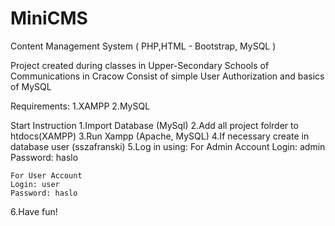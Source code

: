 # MiniCMS
Content Management System ( PHP,HTML - Bootstrap, MySQL )

Project created during classes in Upper-Secondary Schools of Communications in Cracow
Consist of simple User Authorization and basics of MySQL

Requirements:
  1.XAMPP
  2.MySQL

Start Instruction
 1.Import Database (MySql)
 2.Add all project folrder to htdocs(XAMPP)
 3.Run Xampp (Apache, MySQL)
 4.If necessary create in database user (sszafranski)
 5.Log in using:
    For Admin Account
    Login: admin 
    Password: haslo
    
    For User Account
    Login: user
    Password: haslo
 6.Have fun!
